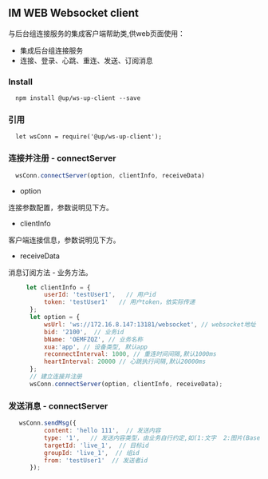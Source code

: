 ## IM WEB Websocket client
与后台组连接服务的集成客户端帮助类,供web页面使用：
* 集成后台组连接服务
* 连接、登录、心跳、重连、发送、订阅消息

### Install
```
  npm install @up/ws-up-client --save
```
### 引用
```
  let wsConn = require('@up/ws-up-client');
```

### 连接并注册 - connectServer
```  javascript
  wsConn.connectServer(option, clientInfo, receiveData)
```

* option

连接参数配置，参数说明见下方。

* clientInfo

客户端连接信息，参数说明见下方。

* receiveData

消息订阅方法 - 业务方法。

```  javascript
     let clientInfo = {
          userId: 'testUser1',   // 用户id
          token: 'testUser1'   // 用户token，依实际传递
      };
      let option = {
          wsUrl: 'ws://172.16.8.147:13181/websocket', // websocket地址
          bid: '2100',  // 业务id
          bName: 'OEMFZQZ', // 业务名称
          xua:'app', // 设备类型, 默认app
          reconnectInterval: 1000, // 重连时间间隔,默认1000ms
          heartInterval: 20000 // 心跳执行间隔,默认20000ms
      };
      // 建立连接并注册
      wsConn.connectServer(option, clientInfo, receiveData);
```

### 发送消息 - connectServer
```  javascript
   wsConn.sendMsg({
          content: 'hello 111',  // 发送内容
          type: '1',   // 发送内容类型，由业务自行约定,如(1:文字  2:图片(Base64) 3：图片url 4：短语音url 5：短视频url)
          targetId: 'live_1',  // 目标id
          groupId: 'live_1',  // 组id
          from: 'testUser1'  // 发送者id
      });
```